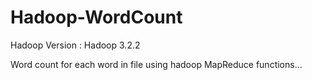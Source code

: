# Hadoop-WordCount

Hadoop Version : Hadoop 3.2.2

Word count for each word in file using hadoop MapReduce functions...



